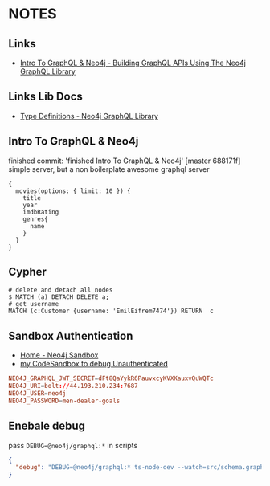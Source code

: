 # NOTES

## Links

- [Intro To GraphQL &amp; Neo4j - Building GraphQL APIs Using The Neo4j GraphQL Library](https://neo4j.com/graphacademy/training-graphql-apis/01-graphql-apis-intro-to-graphql/)

## Links Lib Docs

- [Type Definitions - Neo4j GraphQL Library](https://neo4j.com/docs/graphql-manual/current/type-definitions/)

## Intro To GraphQL & Neo4j

finished commit: 'finished Intro To GraphQL & Neo4j'
[master 688171f]
simple server, but a non boilerplate awesome graphql server

```gql
{
  movies(options: { limit: 10 }) {
    title
    year
    imdbRating
    genres{
      name
    }
  }
}
```

## Cypher

```cypher
# delete and detach all nodes
$ MATCH (a) DETACH DELETE a;
# get username
MATCH (c:Customer {username: 'EmilEifrem7474'}) RETURN  c
```

## Sandbox Authentication

- [Home - Neo4j Sandbox](https://sandbox.neo4j.com/)
- [my CodeSandbox to debug Unauthenticated](https://codesandbox.io/s/affectionate-monad-ntd86)

```conf
NEO4J_GRAPHQL_JWT_SECRET=dFt8QaYykR6PauvxcyKVXKauxvQuWQTc
NEO4J_URI=bolt://44.193.210.234:7687
NEO4J_USER=neo4j
NEO4J_PASSWORD=men-dealer-goals
```

## Enebale debug

pass `DEBUG=@neo4j/graphql:*` in scripts

```json
{
  "debug": "DEBUG=@neo4j/graphql:* ts-node-dev --watch=src/schema.graphql --respawn --debug --inspect=9226 -- src/main.ts"
}
```
